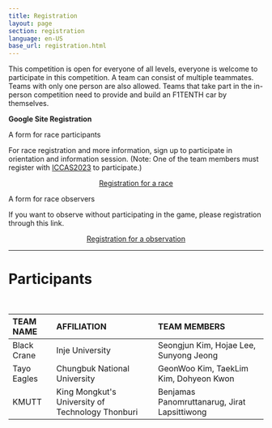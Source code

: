 ```yaml
---
title: Registration
layout: page
section: registration
language: en-US
base_url: registration.html
---
```


This competition is open for everyone of all levels, everyone is welcome to participate in this competition. A team can consist of multiple teammates. Teams with only one person are also allowed. Teams that take part in the in-person competition need to provide and build an F1TENTH car by themselves.


**Google Site Registration**

<!-- ***It will be open by April 30th*** -->

A form for race participants

For race registration and more information, sign up to participate in orientation and information session.
(Note: One of the team members must register with [ICCAS2023](https://2023.iccas.org/) to participate.)

<center class="actions">
	<a href="https://docs.google.com/forms/d/1ycNog7lz3oYiwzHIJfmzt0CW0E1GGCBMy1FUQ7ij1AI/viewform?edit_requested=true" class="button">Registration for a race</a>
</center>

A form for race observers

If you want to observe without participating in the game, please registration through this link.

<center class="actions">
	<a href="https://docs.google.com/forms/d/1A6zPXR0jw3rSxlnkt_N6jV9zW4JCAKfkoEUlPsglXUU/viewform?edit_requested=true" class="button">Registration for a observation</a>
</center>

---
<!-- <center class="actions">
	<a href="../participants.html" class="button">Participants</a>
</center> -->

# Participants

<br>

| TEAM NAME | AFFILIATION | TEAM MEMBERS |
|:---|:---|:---|
| Black Crane | Inje University | Seongjun Kim, Hojae Lee, Sunyong Jeong |
| Tayo Eagles | Chungbuk National University | GeonWoo Kim, TaekLim Kim, Dohyeon Kwon |
| KMUTT | King Mongkut's University of Technology Thonburi | Benjamas Panomruttanarug, Jirat Lapsittiwong |


